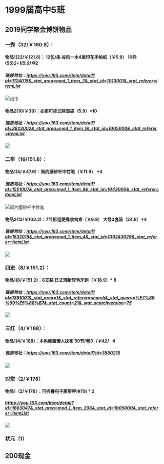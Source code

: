 # 1999届高中5班
## 2019同学聚会博饼物品
### 一秀（32/￥160.8）：
#### 物品1(22/￥121.8)： 12包/条 谷风一木4层印花手帕纸（￥5.9） 10件(55)*2+1(5.9)件*2
##### 链接地址：<https://you.163.com/item/detail?id=1124015&_stat_area=mod_1_item_2&_stat_id=1013001&_stat_referer=itemList>
![纸巾](https://yanxuan-item.nosdn.127.net/ce71c418bba5945dd468fbf089313567.png?imageView&thumbnail=430x430&quality=95)

#### 物品2(10/￥39)：衣柜可挂式除湿袋（5.9）*10
##### 链接地址：<https://you.163.com/item/detail?id=3823002&_stat_area=mod_1_item_1&_stat_id=1005000&_stat_referer=itemList>
![](https://yanxuan-item.nosdn.127.net/910eba5eb892cb555e1d21d6a5a00c5b.png?imageView&thumbnail=400x400&quality=95)
### 二举（16/151.8）：
#### 物品1(4/￥47.6)：简约磨砂杆中性笔（￥11.9） *4
##### 链接地址：<https://you.163.com/item/detail?id=1501007&_stat_area=mod_1_item_8&_stat_id=1043000&_stat_referer=itemList>
![简约磨砂杆中性笔](https://yanxuan-item.nosdn.127.net/4eb28a70c040ab0071484a4ee5ed0104.png?imageView&thumbnail=430x430&quality=95)
#### 物品2(12/￥103.2)：7节拆组便携收纳盒（￥9.9） 大号3套装（24.8）*4
##### 链接地址：<https://you.163.com/item/detail?id=1532015&_stat_area=mod_1_item_4&_stat_id=109243029&_stat_referer=itemList>
![](https://yanxuan-item.nosdn.127.net/583afc672e295f06ab9d37abc5c2a97e.png?imageView&thumbnail=430x430&quality=95)

### 四进（8/￥151.2）：
#### 物品1(8/￥151.2)：6支装 日式清新软毛牙刷（￥18.9）* 8
##### 链接地址：<https://you.163.com/item/detail?id=1391001&_stat_area=1&_stat_referer=search&_stat_query=%E7%89%99%E5%88%B7&_stat_count=21&_stat_searchversion=75>
![](https://yanxuan-item.nosdn.127.net/08ed8b0e068a3ff2a0aae8c427db1858.png?imageView&thumbnail=430x430&quality=95)

### 三红（4/￥168）：

#### 物品1(4/￥168)：本色抑菌懒人抹布 50节/卷*3（￥42）* 4

##### 链接地址：<https://you.163.com/item/detail?id=3550216>
![](https://yanxuan-item.nosdn.127.net/0cb332a4df553f360a6a993be6ea5f9b.png?imageView&thumbnail=430x430&quality=95)
### 对堂（2/￥178）
#### 物品1（2/￥178）：可折叠电子厨房秤(#79) * 2
##### <https://you.163.com/item/detail?id=1663047&_stat_area=mod_1_item_293&_stat_id=1005000&_stat_referer=itemList>
![](https://yanxuan-item.nosdn.127.net/46a842882ba6f8fb6063b189b1b13330.jpg?imageView&thumbnail=430x430&quality=95)

### 状元（1）
## 200现金

